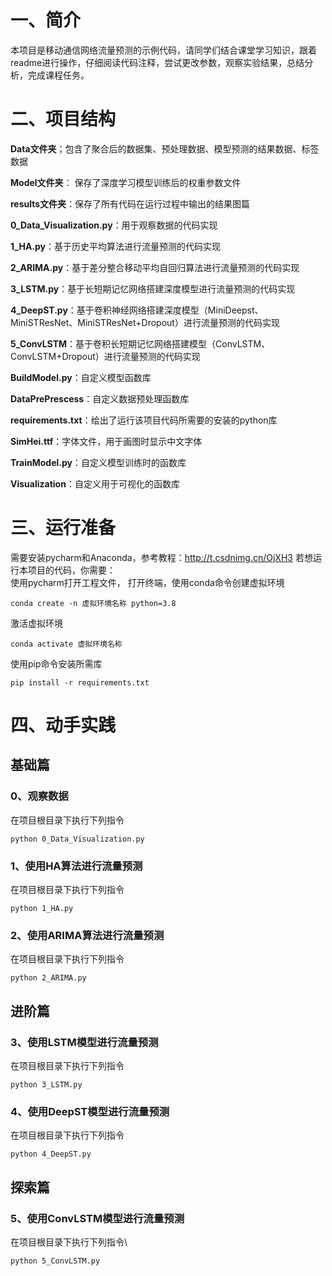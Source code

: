 # 一、简介
本项目是移动通信网络流量预测的示例代码，请同学们结合课堂学习知识，跟着readme进行操作，仔细阅读代码注释，尝试更改参数，观察实验结果，总结分析，完成课程任务。
# 二、项目结构
**Data文件夹**；包含了聚合后的数据集、预处理数据、模型预测的结果数据、标签数据

**Model文件夹**： 保存了深度学习模型训练后的权重参数文件

**results文件夹**：保存了所有代码在运行过程中输出的结果图篇

**0_Data_Visualization.py**：用于观察数据的代码实现

**1_HA.py**：基于历史平均算法进行流量预测的代码实现

**2_ARIMA.py**：基于差分整合移动平均自回归算法进行流量预测的代码实现

**3_LSTM.py**：基于长短期记忆网络搭建深度模型进行流量预测的代码实现

**4_DeepST.py**：基于卷积神经网络搭建深度模型（MiniDeepst、MiniSTResNet、MiniSTResNet+Dropout）进行流量预测的代码实现

**5_ConvLSTM**：基于卷积长短期记忆网络搭建模型（ConvLSTM、ConvLSTM+Dropout）进行流量预测的代码实现

**BuildModel.py**：自定义模型函数库

**DataPrePrescess**：自定义数据预处理函数库

**requirements.txt**：给出了运行该项目代码所需要的安装的python库

**SimHei.ttf**：字体文件，用于画图时显示中文字体

**TrainModel.py**：自定义模型训练时的函数库

**Visualization**：自定义用于可视化的函数库

# 三、运行准备
需要安装pycharm和Anaconda，参考教程：http://t.csdnimg.cn/OjXH3
若想运行本项目的代码，你需要：\
使用pycharm打开工程文件，
打开终端，使用conda命令创建虚拟环境
```
conda create -n 虚拟环境名称 python=3.8 
```
激活虚拟环境
```
conda activate 虚拟环境名称
```
使用pip命令安装所需库
```
pip install -r requirements.txt
```
# 四、动手实践
## 基础篇
### 0、观察数据
在项目根目录下执行下列指令
```
python 0_Data_Visualization.py
```
### 1、使用HA算法进行流量预测
在项目根目录下执行下列指令
```
python 1_HA.py
```
### 2、使用ARIMA算法进行流量预测
在项目根目录下执行下列指令
```
python 2_ARIMA.py
```
## 进阶篇
### 3、使用LSTM模型进行流量预测
在项目根目录下执行下列指令
```
python 3_LSTM.py
```
### 4、使用DeepST模型进行流量预测
在项目根目录下执行下列指令
```
python 4_DeepST.py
```
## 探索篇
### 5、使用ConvLSTM模型进行流量预测
在项目根目录下执行下列指令\
```
python 5_ConvLSTM.py
```
